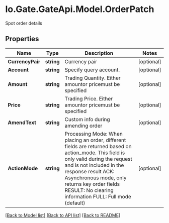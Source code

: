 
# Io.Gate.GateApi.Model.OrderPatch

Spot order details

## Properties

Name | Type | Description | Notes
------------ | ------------- | ------------- | -------------
**CurrencyPair** | **string** | Currency pair | [optional] 
**Account** | **string** | Specify query account. | [optional] 
**Amount** | **string** | Trading Quantity. Either amountor pricemust be specified | [optional] 
**Price** | **string** | Trading Price. Either amountor pricemust be specified | [optional] 
**AmendText** | **string** | Custom info during amending order | [optional] 
**ActionMode** | **string** | Processing Mode: When placing an order, different fields are returned based on action_mode. This field is only valid during the request and is not included in the response result ACK: Asynchronous mode, only returns key order fields RESULT: No clearing information FULL: Full mode (default) | [optional] 

[[Back to Model list]](../README.md#documentation-for-models)
[[Back to API list]](../README.md#documentation-for-api-endpoints)
[[Back to README]](../README.md)
